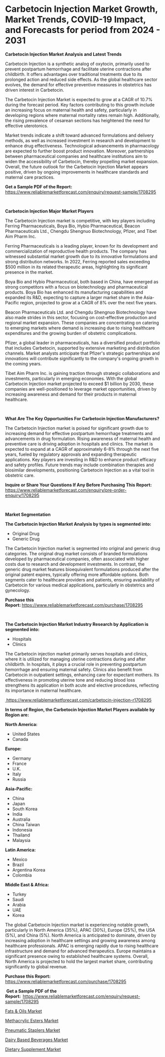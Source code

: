 <p><h1>Carbetocin Injection Market Growth, Market Trends, COVID-19 Impact, and Forecasts for period from 2024 - 2031</h1></p><p><strong>Carbetocin Injection Market Analysis and Latest Trends</strong></p>
<p><p>Carbetocin Injection is a synthetic analog of oxytocin, primarily used to prevent postpartum hemorrhage and facilitate uterine contractions after childbirth. It offers advantages over traditional treatments due to its prolonged action and reduced side effects. As the global healthcare sector evolves, the demand for effective preventive measures in obstetrics has driven interest in Carbetocin.</p><p>The Carbetocin Injection Market is expected to grow at a CAGR of 10.7% during the forecast period. Key factors contributing to this growth include an increasing focus on maternal health and safety, particularly in developing regions where maternal mortality rates remain high. Additionally, the rising prevalence of cesarean sections has heightened the need for effective uterotonics.</p><p>Market trends indicate a shift toward advanced formulations and delivery methods, as well as increased investment in research and development to enhance drug effectiveness. Technological advancements in pharmacology are expected to further boost product innovation. Moreover, partnerships between pharmaceutical companies and healthcare institutions aim to widen the accessibility of Carbetocin, thereby propelling market expansion. Overall, the future outlook for the Carbetocin Injection Market appears positive, driven by ongoing improvements in healthcare standards and maternal care practices.</p></p>
<p><strong>Get a Sample PDF of the Report:&nbsp;</strong> <a href="https://www.reliablemarketforecast.com/enquiry/request-sample/1708295?utm_campaign=1842&utm_medium=2&utm_source=Github&utm_content=ia&utm_term=18122024&utm_id=carbetocin-injection">https://www.reliablemarketforecast.com/enquiry/request-sample/1708295</a></p>
<p>&nbsp;</p>
<p><strong>Carbetocin Injection Major Market Players</strong></p>
<p><p>The Carbetocin Injection market is competitive, with key players including Ferring Pharmaceuticals, Boya Bio, Hybio Pharmaceutical, Beacon Pharmaceuticals Ltd., Chengdu Shengnuo Biotechnology, Pfizer, and Tibet Aim Pharm Inc. </p><p>Ferring Pharmaceuticals is a leading player, known for its development and commercialization of reproductive health products. The company has witnessed substantial market growth due to its innovative formulations and strong distribution networks. In 2022, Ferring reported sales exceeding $500 million in its related therapeutic areas, highlighting its significant presence in the market.</p><p>Boya Bio and Hybio Pharmaceutical, both based in China, have emerged as strong competitors with a focus on biotechnology and pharmaceutical products. Boya Bio has enhanced its manufacturing capabilities and expanded its R&D, expecting to capture a larger market share in the Asia-Pacific region, projected to grow at a CAGR of 8% over the next five years.</p><p>Beacon Pharmaceuticals Ltd. and Chengdu Shengnuo Biotechnology have also made strides in this sector, focusing on cost-effective production and regional market expansion. These companies are concentrating on catering to emerging markets where demand is increasing due to rising healthcare expenditures and the growing burden of obstetric complications.</p><p>Pfizer, a global leader in pharmaceuticals, has a diversified product portfolio that includes Carbetocin, supported by extensive marketing and distribution channels. Market analysts anticipate that Pfizer's strategic partnerships and innovations will contribute significantly to the company's ongoing growth in the coming years.</p><p>Tibet Aim Pharm Inc. is gaining traction through strategic collaborations and investments, particularly in emerging economies. With the global Carbetocin Injection market projected to exceed $1 billion by 2030, these companies are well-positioned to leverage market opportunities, driven by increasing awareness and demand for their products in maternal healthcare.</p></p>
<p>&nbsp;</p>
<p><strong>What Are The Key Opportunities For Carbetocin Injection Manufacturers?</strong></p>
<p><p>The Carbetocin Injection market is poised for significant growth due to increasing demand for effective postpartum hemorrhage treatments and advancements in drug formulation. Rising awareness of maternal health and preventive care is driving adoption in hospitals and clinics. The market is expected to expand at a CAGR of approximately 6-8% through the next five years, fueled by regulatory approvals and expanding therapeutic applications. Key players are investing in R&D to enhance product efficacy and safety profiles. Future trends may include combination therapies and biosimilar developments, positioning Carbetocin Injection as a vital tool in obstetric care.</p></p>
<p><strong>Inquire or Share Your Questions If Any Before Purchasing This Report:</strong> <a href="https://www.reliablemarketforecast.com/enquiry/pre-order-enquiry/1708295?utm_campaign=1842&utm_medium=2&utm_source=Github&utm_content=ia&utm_term=18122024&utm_id=carbetocin-injection">https://www.reliablemarketforecast.com/enquiry/pre-order-enquiry/1708295</a></p>
<p>&nbsp;</p>
<p><strong>Market Segmentation</strong></p>
<p><strong>The Carbetocin Injection Market Analysis by types is segmented into:</strong></p>
<p><ul><li>Original Drug</li><li>Generic Drug</li></ul></p>
<p><p>The Carbetocin Injection market is segmented into original and generic drug categories. The original drug market consists of branded formulations developed by pharmaceutical companies, often associated with higher costs due to research and development investments. In contrast, the generic drug market features bioequivalent formulations produced after the original patent expires, typically offering more affordable options. Both segments cater to healthcare providers and patients, ensuring availability of Carbetocin for various medical applications, particularly in obstetrics and gynecology.</p></p>
<p><strong>Purchase this Report:&nbsp;</strong><a href="https://www.reliablemarketforecast.com/purchase/1708295?utm_campaign=1842&utm_medium=2&utm_source=Github&utm_content=ia&utm_term=18122024&utm_id=carbetocin-injection">https://www.reliablemarketforecast.com/purchase/1708295</a></p>
<p>&nbsp;</p>
<p><strong>The Carbetocin Injection Market Industry Research by Application is segmented into:</strong></p>
<p><ul><li>Hospitals</li><li>Clinics</li></ul></p>
<p><p>The Carbetocin injection market primarily serves hospitals and clinics, where it is utilized for managing uterine contractions during and after childbirth. In hospitals, it plays a crucial role in preventing postpartum hemorrhage and ensuring maternal safety. Clinics also benefit from Carbetocin in outpatient settings, enhancing care for expectant mothers. Its effectiveness in promoting uterine tone and reducing blood loss strengthens its application in both acute and elective procedures, reflecting its importance in maternal healthcare.</p></p>
<p><a href="https://www.reliablemarketforecast.com/carbetocin-injection-r1708295?utm_campaign=1842&utm_medium=2&utm_source=Github&utm_content=ia&utm_term=18122024&utm_id=carbetocin-injection">&nbsp;https://www.reliablemarketforecast.com/carbetocin-injection-r1708295</a></p>
<p><strong>In terms of Region, the Carbetocin Injection Market Players available by Region are:</strong></p>
<p>
    <p> <strong> North America: </strong>
        <ul>
            <li>United States</li>
            <li>Canada</li>
        </ul>
        </p> 
    <p> <strong> Europe: </strong>
        <ul>
            <li>Germany</li>
            <li>France</li>
            <li>U.K.</li>
            <li>Italy</li>
            <li>Russia</li>
        </ul>
        </p> 
    <p> <strong> Asia-Pacific: </strong>
        <ul>
            <li>China</li>
            <li>Japan</li>
            <li>South Korea</li>
            <li>India</li>
            <li>Australia</li>
            <li>China Taiwan</li>
            <li>Indonesia</li>
            <li>Thailand</li>
            <li>Malaysia</li>
        </ul>
        </p> 
    <p> <strong> Latin America: </strong>
        <ul>
            <li>Mexico</li>
            <li>Brazil</li>
            <li>Argentina Korea</li>
            <li>Colombia</li>
        </ul>
        </p> 
    <p> <strong> Middle East & Africa: </strong>
        <ul>
            <li>Turkey</li>
            <li>Saudi</li>
            <li>Arabia</li>
            <li>UAE</li>
            <li>Korea</li>
        </ul>
    </p>
    </p>
<p><p>The global Carbetocin Injection market is experiencing notable growth, particularly in North America (35%), APAC (30%), Europe (25%), the USA (5%), and China (5%). North America is anticipated to dominate, driven by increasing adoption in healthcare settings and growing awareness among healthcare professionals. APAC is emerging rapidly due to rising healthcare infrastructure and demand for advanced therapeutics. Europe maintains a significant presence owing to established healthcare systems. Overall, North America is projected to hold the largest market share, contributing significantly to global revenue.</p></p>
<p><strong>Purchase this Report: </strong><a href="https://www.reliablemarketforecast.com/purchase/1708295?utm_campaign=1842&utm_medium=2&utm_source=Github&utm_content=ia&utm_term=18122024&utm_id=carbetocin-injection">https://www.reliablemarketforecast.com/purchase/1708295</a></p>
<p>&nbsp;<strong>Get a Sample PDF of the Report:&nbsp;&nbsp;</strong><a href="https://www.reliablemarketforecast.com/enquiry/request-sample/1708295?utm_campaign=1842&utm_medium=2&utm_source=Github&utm_content=ia&utm_term=18122024&utm_id=carbetocin-injection">https://www.reliablemarketforecast.com/enquiry/request-sample/1708295</a></p>
<p><strong></strong></p>
<p><p><a href="https://www.linkedin.com/pulse/fats-oils-market-analysis-2024-2031-projected-63-cagr-eh5vf?utm_campaign=1842&utm_medium=2&utm_source=Github&utm_content=ia&utm_term=18122024&utm_id=carbetocin-injection">Fats & Oils Market</a></p><p><a href="https://www.linkedin.com/pulse/a-mkt-nova-vc8zf?utm_campaign=1842&utm_medium=2&utm_source=Github&utm_content=ia&utm_term=18122024&utm_id=carbetocin-injection">Methacrylic Esters Market</a></p><p><a href="https://github.com/RoccoManning/Market-Research-Report-List-7/blob/main/pneumatic-staplers-market.md?utm_campaign=1842&utm_medium=2&utm_source=Github&utm_content=ia&utm_term=18122024&utm_id=carbetocin-injection">Pneumatic Staplers Market</a></p><p><a href="https://www.linkedin.com/pulse/investing-dairy-based-beverages-market-trends-leading-products-8rtrf?utm_campaign=1842&utm_medium=2&utm_source=Github&utm_content=ia&utm_term=18122024&utm_id=carbetocin-injection">Dairy Based Beverages Market</a></p><p><a href="https://www.linkedin.com/pulse/dietary-supplement-market-state-revenue-forecast-growth-q9ttf?utm_campaign=1842&utm_medium=2&utm_source=Github&utm_content=ia&utm_term=18122024&utm_id=carbetocin-injection">Dietary Supplement Market</a></p></p>